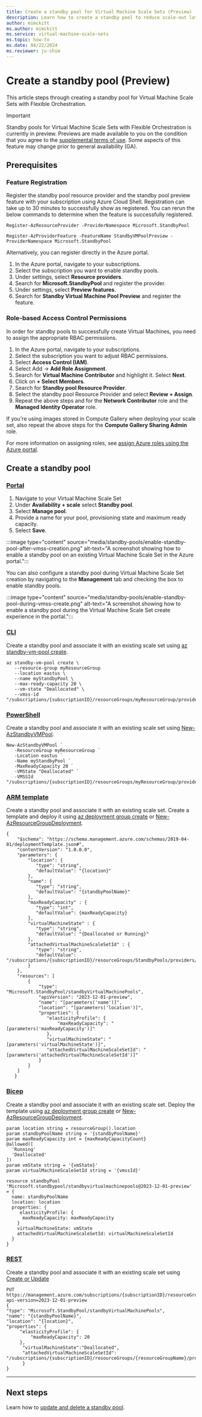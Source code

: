 ```yaml
---
title: Create a standby pool for Virtual Machine Scale Sets (Preview)
description: Learn how to create a standby pool to reduce scale-out latency with Virtual Machine Scale Sets.
author: mimckitt
ms.author: mimckitt
ms.service: virtual-machine-scale-sets
ms.topic: how-to
ms.date: 04/22/2024
ms.reviewer: ju-shim
---
```



# Create a standby pool (Preview)
This article steps through creating a standby pool for Virtual Machine Scale Sets with Flexible Orchestration.

> [!IMPORTANT]
> Standby pools for Virtual Machine Scale Sets with Flexible Orchestration is currently in preview. Previews are made available to you on the condition that you agree to the [supplemental terms of use](https://azure.microsoft.com/support/legal/preview-supplemental-terms/). Some aspects of this feature may change prior to general availability (GA). 



## Prerequisites

### Feature Registration 
Register the standby pool resource provider and the standby pool preview feature with your subscription using Azure Cloud Shell. Registration can take up to 30 minutes to successfully show as registered. You can rerun the below commands to determine when the feature is successfully registered. 

```azurepowershell-interactive
Register-AzResourceProvider -ProviderNamespace Microsoft.StandbyPool

Register-AzProviderFeature -FeatureName StandbyVMPoolPreview -ProviderNamespace Microsoft.StandbyPool
```

Alternatively, you can register directly in the Azure portal. 
1) In the Azure portal, navigate to your subscriptions. 
2) Select the subscription you want to enable standby pools. 
3) Under settings, select **Resource providers**.
4) Search for **Microsoft.StandbyPool** and register the provider. 
5) Under settings, select **Preview features**.
6) Search for **Standby Virtual Machine Pool Preview** and register the feature.


### Role-based Access Control Permissions
In order for standby pools to successfully create Virtual Machines, you need to assign the appropriate RBAC permissions.
 
1) In the Azure portal, navigate to your subscriptions. 
2) Select the subscription you want to adjust RBAC permissions. 
3) Select **Access Control (IAM)**.
4) Select Add -> **Add Role Assignment**.
5) Search for **Virtual Machine Contributor** and highlight it. Select **Next**. 
6) Click on **+ Select Members**.
7) Search for **Standby pool Resource Provider**.
8) Select the standby pool Resource Provider and select **Review + Assign**.
9) Repeat the above steps and for the **Network Contributor** role and the **Managed Identity Operator** role.  

If you're using images stored in Compute Gallery when deploying your scale set, also repeat the above steps for the **Compute Gallery Sharing Admin** role.

For more information on assigning roles, see [assign Azure roles using the Azure portal](../role-based-access-control/quickstart-assign-role-user-portal.md).

## Create a standby pool

### [Portal](#tab/portal)

1) Navigate to your Virtual Machine Scale Set
2) Under **Availability + scale** select **Standby pool**. 
3) Select **Manage pool**.
4) Provide a name for your pool, provisioning state and maximum ready capacity.
5) Select **Save**.

:::image type="content" source="media/standby-pools/enable-standby-pool-after-vmss-creation.png" alt-text="A screenshot showing how to enable a standby pool on an existing Virtual Machine Scale Set in the Azure portal.":::

You can also configure a standby pool during Virtual Machine Scale Set creation by navigating to the **Management** tab and checking the box to enable standby pools. 

:::image type="content" source="media/standby-pools/enable-standby-pool-during-vmss-create.png" alt-text="A screenshot showing how to enable a standby pool during the Virtual Machine Scale Set create experience in the portal.":::


### [CLI](#tab/cli)
Create a standby pool and associate it with an existing scale set using [az standby-vm-pool create](/cli/azure/standby-pool).

```azurecli-interactive
az standby-vm-pool create \
   --resource-group myResourceGroup 
   --location eastus \
   --name myStandbyPool \
   --max-ready-capacity 20 \
   --vm-state "Deallocated" \
   --vmss-id "/subscriptions/{subscriptionID}/resourceGroups/myResourceGroup/providers/Microsoft.Compute/virtualMachineScaleSets/myScaleSet"
```
### [PowerShell](#tab/powershell)
Create a standby pool and associate it with an existing scale set using [New-AzStandbyVMPool](/powershell/module/az.standbypool/new-azstandbyvmpool).

```azurepowershell-interactive
New-AzStandbyVMPool `
   -ResourceGroup myResourceGroup `
   -Location eastus `
   -Name myStandbyPool `
   -MaxReadyCapacity 20 `
   -VMState "Deallocated" `
   -VMSSId "/subscriptions/{subscriptionID}/resourceGroups/myResourceGroup/providers/Microsoft.Compute/virtualMachineScaleSets/myScaleSet"
```

### [ARM template](#tab/template)
Create a standby pool and associate it with an existing scale set. Create a template and deploy it using [az deployment group create](/cli/azure/deployment/group) or [New-AzResourceGroupDeployment](/powershell/module/az.resources/new-azresourcegroupdeployment).


```ARM
{
    "$schema": "https://schema.management.azure.com/schemas/2019-04-01/deploymentTemplate.json#",
    "contentVersion": "1.0.0.0",
    "parameters": {
        "location": {
           "type": "string",
           "defaultValue": "{location}"    
        },
        "name": {
           "type": "string",
           "defaultValue": "{standbyPoolName}"
        },
        "maxReadyCapacity" : {
           "type": "int",
           "defaultValue": {maxReadyCapacity}
        },
        "virtualMachineState" : {
           "type": "string",
           "defaultValue": "{Deallocated or Running}"
        },
        "attachedVirtualMachineScaleSetId" : {
           "type": "string",
           "defaultValue": "/subscriptions/{subscriptionID}/resourceGroups/StandbyPools/providers/Microsoft.Compute/virtualMachineScaleSets/{scaleSetName}"
        }
    },
    "resources": [ 
        {
            "type": "Microsoft.StandbyPool/standbyVirtualMachinePools",
            "apiVersion": "2023-12-01-preview",
            "name": "[parameters('name')]",
            "location": "[parameters('location')]",
            "properties": {
               "elasticityProfile": {
                   "maxReadyCapacity": "[parameters('maxReadyCapacity')]" 
               },
               "virtualMachineState": "[parameters('virtualMachineState')]",
               "attachedVirtualMachineScaleSetId": "[parameters('attachedVirtualMachineScaleSetId')]"
            }
        }
    ]
   }

```


### [Bicep](#tab/bicep)
Create a standby pool and associate it with an existing scale set. Deploy the template using [az deployment group create](/cli/azure/deployment/group) or [New-AzResourceGroupDeployment](/powershell/module/az.resources/new-azresourcegroupdeployment).

```bicep
param location string = resourceGroup().location
param standbyPoolName string = '{standbyPoolName}'
param maxReadyCapacity int = {maxReadyCapacityCount}
@allowed([
  'Running'
  'Deallocated'
])
param vmState string = '{vmState}'
param virtualMachineScaleSetId string = '{vmssId}'

resource standbyPool 'Microsoft.standbypool/standbyvirtualmachinepools@2023-12-01-preview' = {
  name: standbyPoolName
  location: location
  properties: {
     elasticityProfile: {
      maxReadyCapacity: maxReadyCapacity
    }
    virtualMachineState: vmState
    attachedVirtualMachineScaleSetId: virtualMachineScaleSetId
  }
}
```

### [REST](#tab/rest)
Create a standby pool and associate it with an existing scale set using [Create or Update](/rest/api/standbypool/standby-virtual-machine-pools/create-or-update)

```HTTP
PUT https://management.azure.com/subscriptions/{subscriptionID}/resourceGroups/{resourceGroupName}/providers/Microsoft.StandbyPool/standbyVirtualMachinePools/{standbyPoolName}?api-version=2023-12-01-preview
{
"type": "Microsoft.StandbyPool/standbyVirtualMachinePools",
"name": "{standbyPoolName}",
"location": "{location}",
"properties": {
	 "elasticityProfile": {
		 "maxReadyCapacity": 20
	 },
	  "virtualMachineState":"Deallocated",
	  "attachedVirtualMachineScaleSetId": "/subscriptions/{subscriptionID}/resourceGroups/{resourceGroupName}/providers/Microsoft.Compute/virtualMachineScaleSets/{scaleSetName}"
	  }
}
```

---

## Next steps

Learn how to [update and delete a standby pool](standby-pools-update-delete.md).
